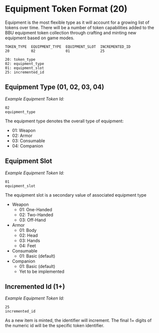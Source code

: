 # Equipment Token Format (20)

Equipment is the most flexible type as it will account for a growing list of tokens over time. There will be a number of token capabilities added to the BBU equipment token collection through crafting and minting new equipment based on game modes.

```
TOKEN_TYPE  EQUIPMENT_TYPE  EQUIPMENT_SLOT  INCREMENTED_ID
20          02              01              25

20: token_type
02: equipment_type
01: equipment_slot
25: incremented_id
```

## Equipment Type (01, 02, 03, 04)

_Example Equipment Token Id:_

```
02
equipment_type
```

The equipment type denotes the overall type of equipment:

- 01: Weapon
- 02: Armor
- 03: Consumable
- 04: Companion

## Equipment Slot

_Example Equipment Token Id:_

```
01
equipment_slot
```

The equipment slot is a secondary value of associated equipment type

- Weapon
  - 01: One-Handed
  - 02: Two-Handed
  - 03: Off-Hand
- Armor
  - 01: Body
  - 02: Head
  - 03: Hands
  - 04: Feet
- Consumable
  - 01: Basic (default)
- Companion
  - 01: Basic (default)
  - Yet to be implemented

## Incremented Id (1+)

_Example Equipment Token Id:_

```
25
incremented_id
```

As a new item is minted, the identifier will increment. The final 1+ digits of the numeric id will be the specific token identifier.
